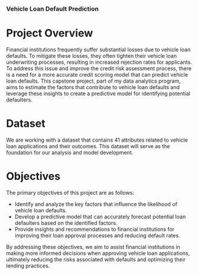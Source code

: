 ### Vehicle Loan Default Prediction
# Project Overview
Financial institutions frequently suffer substantial losses due to vehicle loan defaults. To mitigate these losses, they often tighten their vehicle loan underwriting processes, resulting in increased rejection rates for applicants. To address this issue and improve the credit risk assessment process, there is a need for a more accurate credit scoring model that can predict vehicle loan defaults. This capstone project, part of my data analytics program, aims to estimate the factors that contribute to vehicle loan defaults and leverage these insights to create a predictive model for identifying potential defaulters.

# Dataset
We are working with a dataset that contains 41 attributes related to vehicle loan applications and their outcomes. This dataset will serve as the foundation for our analysis and model development.

# Objectives
The primary objectives of this project are as follows:

+ Identify and analyze the key factors that influence the likelihood of vehicle loan defaults.
+ Develop a predictive model that can accurately forecast potential loan defaulters based on the identified factors.
+ Provide insights and recommendations to financial institutions for improving their loan approval processes and reducing default rates.

By addressing these objectives, we aim to assist financial institutions in making more informed decisions when approving vehicle loan applications, ultimately reducing the risks associated with defaults and optimizing their lending practices.






